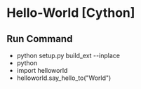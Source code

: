 # Hello-World [Cython]

## Run Command
- python setup.py build_ext --inplace
- python
- import helloworld
- helloworld.say_hello_to("World")
